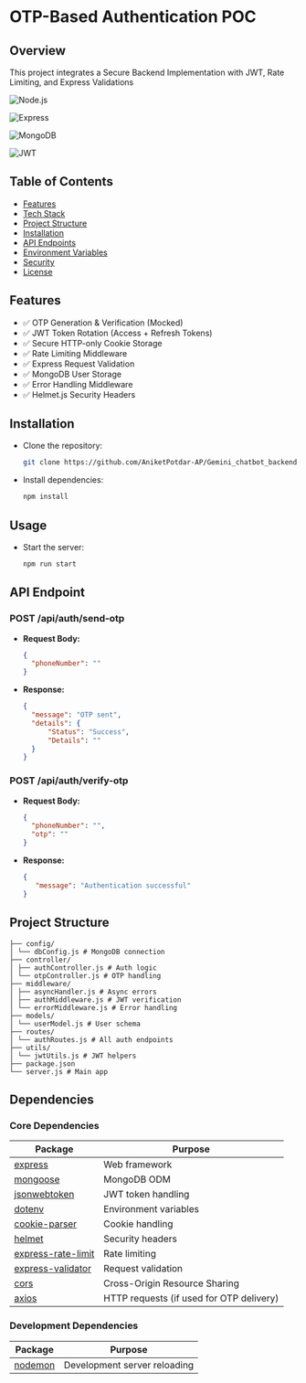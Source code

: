 # OTP-Based Authentication POC

## Overview

This project integrates a Secure Backend Implementation with JWT, Rate Limiting, and Express Validations

![Node.js](https://img.shields.io/badge/Node.js-18.x-green)

![Express](https://img.shields.io/badge/Express-5.x-blue)

![MongoDB](https://img.shields.io/badge/MongoDB-6.x-green)

![JWT](https://img.shields.io/badge/JWT-Auth-orange)

## Table of Contents
- [Features](##features)
- [Tech Stack](##tech-stack)
- [Project Structure](##project-structure)
- [Installation](##installation)
- [API Endpoints](##api-endpoints)
- [Environment Variables](##environment-variables)
- [Security](##security)
- [License](##license)

## Features
- ✅ OTP Generation & Verification (Mocked)
- ✅ JWT Token Rotation (Access + Refresh Tokens)
- ✅ Secure HTTP-only Cookie Storage
- ✅ Rate Limiting Middleware
- ✅ Express Request Validation
- ✅ MongoDB User Storage
- ✅ Error Handling Middleware
- ✅ Helmet.js Security Headers


## Installation

 - Clone the repository:
   ```sh
   git clone https://github.com/AniketPotdar-AP/Gemini_chatbot_backend.git
   ```
- Install dependencies:

   ```sh
   npm install
   ```

## Usage

- Start the server:

   ```sh
   npm run start
   ```

## API Endpoint

### **POST /api/auth/send-otp**

- **Request Body:**
  ```json
  {
    "phoneNumber": ""
  }
  ```
- **Response:**
  ```json
  {
    "message": "OTP sent",
    "details": {
        "Status": "Success",
        "Details": ""
    }
  }

### **POST /api/auth/verify-otp**

- **Request Body:**
  ```json
  {
    "phoneNumber": "",
    "otp": ""
  }
  ```
- **Response:**
  ```json
  {
     "message": "Authentication successful"
  }

## Project Structure

```
├── config/
│ └── dbConfig.js # MongoDB connection
├── controller/
│ ├── authController.js # Auth logic
│ └── otpController.js # OTP handling
├── middleware/
│ ├── asyncHandler.js # Async errors
│ ├── authMiddleware.js # JWT verification
│ └── errorMiddleware.js # Error handling
├── models/
│ └── userModel.js # User schema
├── routes/
│ └── authRoutes.js # All auth endpoints
├── utils/
│ └── jwtUtils.js # JWT helpers
├── package.json
└── server.js # Main app
```

## Dependencies

### Core Dependencies
| Package | Purpose |
|---------|---------|
| [express](https://expressjs.com/) |  Web framework |
| [mongoose](https://mongoosejs.com/) | MongoDB ODM |
| [jsonwebtoken](https://github.com/auth0/node-jsonwebtoken) | JWT token handling |
| [dotenv](https://github.com/motdotla/dotenv) | Environment variables |
| [cookie-parser](https://github.com/expressjs/cookie-parser) | Cookie handling |
| [helmet](https://helmetjs.github.io/) | Security headers |
| [express-rate-limit](https://github.com/nfriedly/express-rate-limit) |  Rate limiting |
| [express-validator](https://express-validator.github.io/) | Request validation |
| [cors](https://github.com/expressjs/cors) | Cross-Origin Resource Sharing |
| [axios](https://axios-http.com/) | HTTP requests (if used for OTP delivery) |

### Development Dependencies
| Package | Purpose |
|---------|---------|
| [nodemon](https://nodemon.io/) |  Development server reloading |
